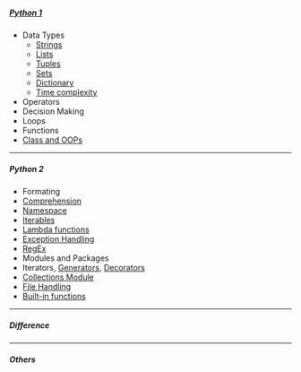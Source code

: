 ##### [Python 1](https://github.com/kishorchannal/Python/blob/main/All%20Files/Python%201.ipynb)
* Data Types
  * [Strings](https://github.com/kishorchannal/Python/blob/main/All%20Files/strings.ipynb)
  * [Lists](https://github.com/kishorchannal/Python/blob/main/All%20Files/lists.ipynb)
  * [Tuples](https://github.com/kishorchannal/Python/blob/main/All%20Files/tuples.ipynb)
  * [Sets](https://github.com/kishorchannal/Python/blob/main/All%20Files/sets.ipynb)
  * [Dictionary](https://github.com/kishorchannal/Python/blob/main/All%20Files/dictionary.ipynb)
  * [Time complexity](https://www.geeksforgeeks.org/complexity-cheat-sheet-for-python-operations/)
* Operators
* Decision Making
* Loops
* Functions
* [Class and OOPs](https://github.com/kishorchannal/Python/blob/main/All%20Files/class_oops.ipynb)
----
##### Python 2
* Formating
* [Comprehension](https://github.com/kishorchannal/Python/blob/main/All%20Files/comprehension.ipynb)
* [Namespace](https://github.com/kishorchannal/Python/blob/main/All%20Files/namespace.ipynb)
* [Iterables](https://www.pythonlikeyoumeanit.com/Module2_EssentialsOfPython/Iterables.html)
* [Lambda functions](https://github.com/kishorchannal/Python/blob/main/All%20Files/lambda_functions.ipynb)
* [Exception Handling](https://github.com/kishorchannal/Python/blob/main/All%20Files/exception_handling.ipynb)
* [RegEx](https://github.com/kishorchannal/Python/blob/main/All%20Files/regular_expression.ipynb)
* Modules and Packages
* Iterators, [Generators](https://github.com/kishorchannal/Python/blob/main/All%20Files/generators.ipynb), [Decorators](https://github.com/kishorchannal/Python/blob/main/All%20Files/decorators.ipynb)
* [Collections Module](https://github.com/kishorchannal/Python/blob/main/All%20Files/collections_module.ipynb)
* [File Handling](https://github.com/kishorchannal/Python/blob/main/All%20Files/file_handling.ipynb)
* [Built-in functions](https://github.com/kishorchannal/Python/blob/main/All%20Files/built_in_functions.ipynb)
--- 
##### Difference

--- 
##### Others
